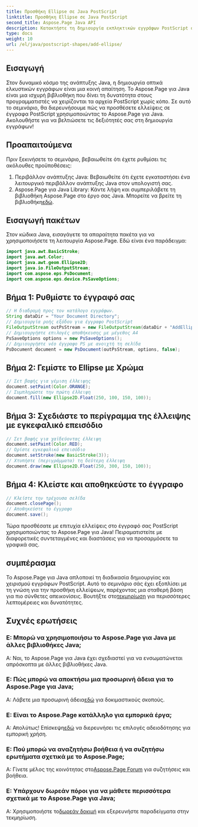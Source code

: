 ```yaml
---
title: Προσθήκη Ellipse σε Java PostScript
linktitle: Προσθήκη Ellipse σε Java PostScript
second_title: Aspose.Page Java API
description: Κατακτήστε τη δημιουργία εκπληκτικών εγγράφων PostScript σε Java με το Aspose.Page. Μάθετε να προσθέτετε ελλείψεις βήμα προς βήμα για οπτικά ελκυστικό περιεχόμενο.
type: docs
weight: 10
url: /el/java/postscript-shapes/add-ellipse/
---
```

## Εισαγωγή
Στον δυναμικό κόσμο της ανάπτυξης Java, η δημιουργία οπτικά ελκυστικών εγγράφων είναι μια κοινή απαίτηση. Το Aspose.Page για Java είναι μια ισχυρή βιβλιοθήκη που δίνει τη δυνατότητα στους προγραμματιστές να χειρίζονται τα αρχεία PostScript χωρίς κόπο. Σε αυτό το σεμινάριο, θα διερευνήσουμε πώς να προσθέσετε ελλείψεις σε έγγραφα PostScript χρησιμοποιώντας το Aspose.Page για Java. Ακολουθήστε για να βελτιώσετε τις δεξιότητές σας στη δημιουργία εγγράφων!
## Προαπαιτούμενα
Πριν ξεκινήσετε το σεμινάριο, βεβαιωθείτε ότι έχετε ρυθμίσει τις ακόλουθες προϋποθέσεις:
1. Περιβάλλον ανάπτυξης Java: Βεβαιωθείτε ότι έχετε εγκαταστήσει ένα λειτουργικό περιβάλλον ανάπτυξης Java στον υπολογιστή σας.
2.  Aspose.Page για Java Library: Κάντε λήψη και συμπεριλάβετε τη βιβλιοθήκη Aspose.Page στο έργο σας Java. Μπορείτε να βρείτε τη βιβλιοθήκη[εδώ](https://releases.aspose.com/page/java/).
## Εισαγωγή πακέτων
Στον κώδικα Java, εισαγάγετε τα απαραίτητα πακέτα για να χρησιμοποιήσετε τη λειτουργία Aspose.Page. Εδώ είναι ένα παράδειγμα:
```java
import java.awt.BasicStroke;
import java.awt.Color;
import java.awt.geom.Ellipse2D;
import java.io.FileOutputStream;
import com.aspose.eps.PsDocument;
import com.aspose.eps.device.PsSaveOptions;
```
## Βήμα 1: Ρυθμίστε το έγγραφό σας
```java
// Η διαδρομή προς τον κατάλογο εγγράφων.
String dataDir = "Your Document Directory";
// Δημιουργία ροής εξόδου για έγγραφο PostScript
FileOutputStream outPsStream = new FileOutputStream(dataDir + "AddEllipse_outPS.ps");
// Δημιουργήστε επιλογές αποθήκευσης με μέγεθος Α4
PsSaveOptions options = new PsSaveOptions();
// Δημιουργήστε νέο έγγραφο PS με ανοιχτή τη σελίδα
PsDocument document = new PsDocument(outPsStream, options, false);
```
## Βήμα 2: Γεμίστε το Ellipse με Χρώμα
```java
// Σετ βαφής για γέμιση έλλειψης
document.setPaint(Color.ORANGE);
// Συμπληρώστε την πρώτη έλλειψη
document.fill(new Ellipse2D.Float(250, 100, 150, 100));
```
## Βήμα 3: Σχεδιάστε το περίγραμμα της έλλειψης με εγκεφαλικό επεισόδιο
```java
// Σετ βαφής για χαϊδεύοντας έλλειψη
document.setPaint(Color.RED);
// Ορίστε εγκεφαλικό επεισόδιο
document.setStroke(new BasicStroke(3));
// Χτυπήστε (περιγράμματα) τη δεύτερη έλλειψη
document.draw(new Ellipse2D.Float(250, 300, 150, 100));
```
## Βήμα 4: Κλείστε και αποθηκεύστε το έγγραφο
```java
// Κλείστε την τρέχουσα σελίδα
document.closePage();
// Αποθηκεύστε το έγγραφο
document.save();
```
Τώρα προσθέσατε με επιτυχία ελλείψεις στο έγγραφό σας PostScript χρησιμοποιώντας το Aspose.Page για Java! Πειραματιστείτε με διαφορετικές συντεταγμένες και διαστάσεις για να προσαρμόσετε τα γραφικά σας.
## συμπέρασμα
 Το Aspose.Page για Java απλοποιεί τη διαδικασία δημιουργίας και χειρισμού εγγράφων PostScript. Αυτό το σεμινάριο σάς έχει εξοπλίσει με τη γνώση για την προσθήκη ελλείψεων, παρέχοντας μια σταθερή βάση για πιο σύνθετες απεικονίσεις. Βουτήξτε στο[τεκμηρίωση](https://reference.aspose.com/page/java/) για περισσότερες λεπτομέρειες και δυνατότητες.
## Συχνές ερωτήσεις
### Ε: Μπορώ να χρησιμοποιήσω το Aspose.Page για Java με άλλες βιβλιοθήκες Java;
Α: Ναι, το Aspose.Page για Java έχει σχεδιαστεί για να ενσωματώνεται απρόσκοπτα με άλλες βιβλιοθήκες Java.
### Ε: Πώς μπορώ να αποκτήσω μια προσωρινή άδεια για το Aspose.Page για Java;
 Α: Λάβετε μια προσωρινή άδεια[εδώ](https://purchase.aspose.com/temporary-license/) για δοκιμαστικούς σκοπούς.
### Ε: Είναι το Aspose.Page κατάλληλο για εμπορικά έργα;
 Α: Απολύτως! Επίσκεψη[εδώ](https://purchase.aspose.com/buy) να διερευνήσει τις επιλογές αδειοδότησης για εμπορική χρήση.
### Ε: Πού μπορώ να αναζητήσω βοήθεια ή να συζητήσω ερωτήματα σχετικά με το Aspose.Page;
 Α: Γίνετε μέλος της κοινότητας στο[Aspose.Page Forum](https://forum.aspose.com/c/page/39) για συζητήσεις και βοήθεια.
### Ε: Υπάρχουν δωρεάν πόροι για να μάθετε περισσότερα σχετικά με το Aspose.Page για Java;
 Α: Χρησιμοποιήστε το[δωρεάν δοκιμή](https://releases.aspose.com/) και εξερευνήστε παραδείγματα στην τεκμηρίωση.
